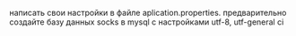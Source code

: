 написать свои настройки в файле aplication.properties. предварительно создайте базу данных socks в mysql c настройками utf-8, utf-general ci
